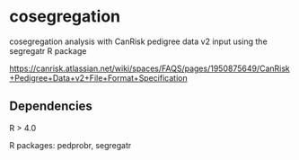 # cosegregation
cosegregation analysis with CanRisk pedigree data v2 input using the segregatr R package


https://canrisk.atlassian.net/wiki/spaces/FAQS/pages/1950875649/CanRisk+Pedigree+Data+v2+File+Format+Specification


## Dependencies

R > 4.0

R packages: pedprobr, segregatr
